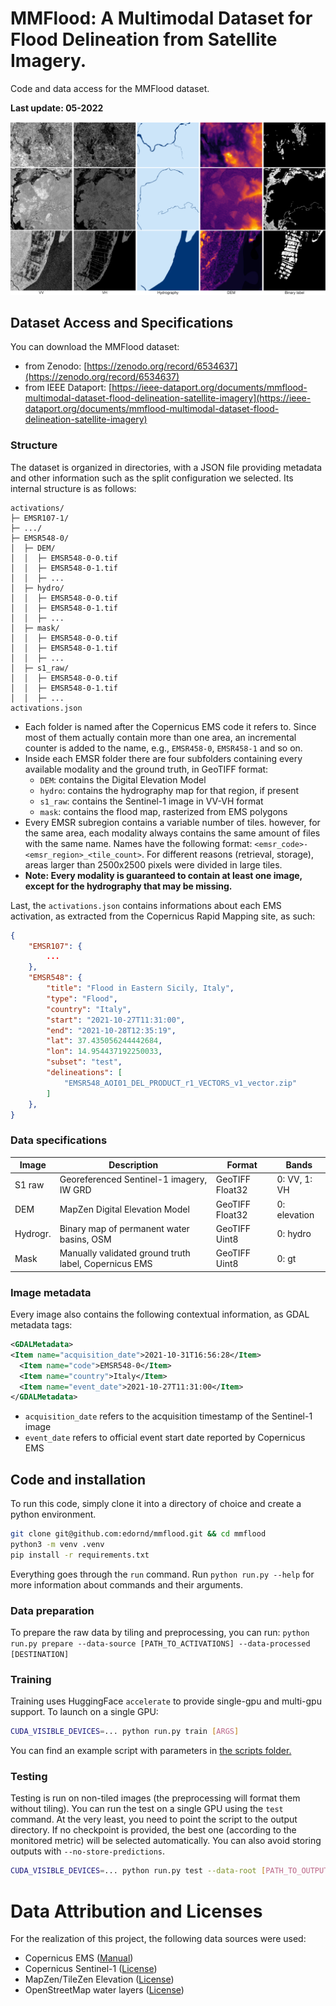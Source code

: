 # MMFlood: A Multimodal Dataset for Flood Delineation from Satellite Imagery.

Code and data access for the MMFlood dataset.

**Last update: 05-2022**

![samples](resources/samples.png)

## Dataset Access and Specifications

You can download the MMFlood dataset:
- from Zenodo: [https://zenodo.org/record/6534637](https://zenodo.org/record/6534637)
- from IEEE Dataport: [https://ieee-dataport.org/documents/mmflood-multimodal-dataset-flood-delineation-satellite-imagery](https://ieee-dataport.org/documents/mmflood-multimodal-dataset-flood-delineation-satellite-imagery)

### Structure
The dataset is organized in directories, with a JSON file providing metadata and other information such as the split configuration we selected.
Its internal structure is as follows:

```
activations/
├─ EMSR107-1/
├─ .../
├─ EMSR548-0/
│  ├─ DEM/
│  │  ├─ EMSR548-0-0.tif
│  │  ├─ EMSR548-0-1.tif
│  │  ├─ ...
│  ├─ hydro/
│  │  ├─ EMSR548-0-0.tif
│  │  ├─ EMSR548-0-1.tif
│  │  ├─ ...
│  ├─ mask/
│  │  ├─ EMSR548-0-0.tif
│  │  ├─ EMSR548-0-1.tif
│  │  ├─ ...
│  ├─ s1_raw/
│  │  ├─ EMSR548-0-0.tif
│  │  ├─ EMSR548-0-1.tif
│  │  ├─ ...
activations.json
```
- Each folder is named after the Copernicus EMS code it refers to. Since most of them actually contain more than one area, an incremental counter is added to the name, e.g., `EMSR458-0`, `EMSR458-1` and so on.
- Inside each EMSR folder there are four subfolders containing every available modality and the ground truth, in GeoTIFF format:
    - `DEM`: contains the Digital Elevation Model
    - `hydro`: contains the hydrography map for that region, if present
    - `s1_raw`: contains the Sentinel-1 image in VV-VH format
    - `mask`: contains the flood map, rasterized from EMS polygons
- Every EMSR subregion contains a variable number of tiles. however, for the same area, each modality always contains the same amount of files with the same name. Names have the following format: `<emsr_code>-<emsr_region>_<tile_count>`.
For different reasons (retrieval, storage), areas larger than 2500x2500 pixels were divided in large tiles.
- **Note: Every modality is guaranteed to contain at least one image, except for the hydrography that may be missing.**

Last, the `activations.json` contains informations about each EMS activation, as extracted from the Copernicus Rapid Mapping site, as such:
```json
{
    "EMSR107": {
        ...
    },
    "EMSR548": {
        "title": "Flood in Eastern Sicily, Italy",
        "type": "Flood",
        "country": "Italy",
        "start": "2021-10-27T11:31:00",
        "end": "2021-10-28T12:35:19",
        "lat": 37.435056244442684,
        "lon": 14.954437192250033,
        "subset": "test",
        "delineations": [
            "EMSR548_AOI01_DEL_PRODUCT_r1_VECTORS_v1_vector.zip"
        ]
    },
}
```

### Data specifications
| Image    | Description                                           | Format            | Bands        |
| -------- | ----------------------------------------------------- | ----------------- | ------------ |
| S1 raw   | Georeferenced Sentinel-1 imagery, IW GRD              | GeoTIFF Float32   | 0: VV, 1: VH |
| DEM      | MapZen Digital Elevation Model                        | GeoTIFF Float32   | 0: elevation |
| Hydrogr. | Binary map of permanent water basins, OSM             | GeoTIFF Uint8     | 0: hydro     |
| Mask     | Manually validated ground truth label, Copernicus EMS | GeoTIFF Uint8     | 0: gt        |


### Image metadata
Every image also contains the following contextual information, as GDAL metadata tags:
```xml
<GDALMetadata>
<Item name="acquisition_date">2021-10-31T16:56:28</Item>
  <Item name="code">EMSR548-0</Item>
  <Item name="country">Italy</Item>
  <Item name="event_date">2021-10-27T11:31:00</Item>
</GDALMetadata>
```
- `acquisition_date` refers to the acquisition timestamp of the Sentinel-1 image
- `event_date` refers to official event start date reported by Copernicus EMS

## Code and installation

To run this code, simply clone it into a directory of choice and create a python environment.
```bash
git clone git@github.com:edornd/mmflood.git && cd mmflood
python3 -m venv .venv
pip install -r requirements.txt
```

Everything goes through the `run` command.
Run `python run.py --help` for more information about commands and their arguments.


### Data preparation
To prepare the raw data by tiling and preprocessing, you can run:
`python run.py prepare --data-source [PATH_TO_ACTIVATIONS] --data-processed [DESTINATION]`


### Training
Training uses HuggingFace `accelerate` to provide single-gpu and multi-gpu support.
To launch on a single GPU:
```bash
CUDA_VISIBLE_DEVICES=... python run.py train [ARGS]
```
You can find an example script with parameters in [the scripts folder.](scripts/train.sh)

### Testing
Testing is run on non-tiled images (the preprocessing will format them without tiling).
You can run the test on a single GPU using the `test` command.
At the very least, you need to point the script to the output directory.
If no checkpoint is provided, the best one (according to the monitored metric) will be selected automatically.
You can also avoid storing outputs with `--no-store-predictions`.
```bash
CUDA_VISIBLE_DEVICES=... python run.py test --data-root [PATH_TO_OUTPUT_DIR] [--checkpoint-path [PATH]]
```

# Data Attribution and Licenses
For the realization of this project, the following data sources were used:
- Copernicus EMS ([Manual](https://emergency.copernicus.eu/mapping/sites/default/files/files/JRCTechnicalReport_2020_Manual%20for%20Rapid%20Mapping%20Products_final.pdf))
- Copernicus Sentinel-1 ([License](https://sentinels.copernicus.eu/documents/247904/690755/Sentinel_Data_Legal_Notice))
- MapZen/TileZen Elevation ([License](https://github.com/tilezen/joerd/blob/master/docs/attribution.md))
- OpenStreetMap water layers ([License](https://www.openstreetmap.org/copyright))

